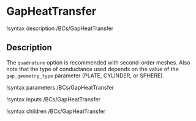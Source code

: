# GapHeatTransfer

!syntax description /BCs/GapHeatTransfer

## Description

The `quadrature` option is recommended with second-order meshes. Also note that the
type of conductance used depends on the value of the `gap_geometry_type` parameter (PLATE,
CYLINDER, or SPHERE).

!syntax parameters /BCs/GapHeatTransfer

!syntax inputs /BCs/GapHeatTransfer

!syntax children /BCs/GapHeatTransfer
